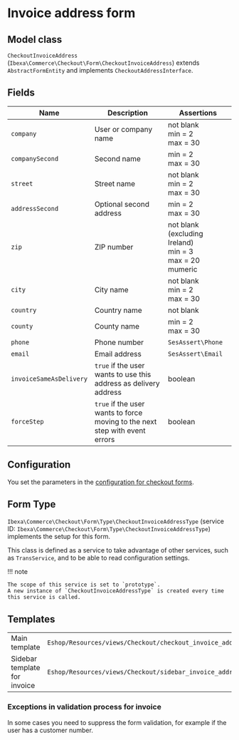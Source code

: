 # Invoice address form

## Model class

`CheckoutInvoiceAddress` (`Ibexa\Commerce\Checkout\Form\CheckoutInvoiceAddress`)
extends `AbstractFormEntity` and implements `CheckoutAddressInterface`.

## Fields

|Name|Description|Assertions|
|--- |--- |--- |
|`company`|User or company name|not blank</br>min = 2</br>max = 30|
|`companySecond`|Second name|min = 2</br>max = 30|
|`street`|Street name|not blank</br>min = 2</br>max = 30|
|`addressSecond`|Optional second address|min = 2</br>max = 30|
|`zip`|ZIP number|not blank (excluding Ireland)</br>min = 3</br>max = 20</br>mumeric|
|`city`|City name|not blank</br>min = 2</br>max = 30|
|`country`|Country name|not blank|
|`county`|County name|min = 2</br>max = 30|
|`phone`|Phone number|`SesAssert\Phone`|
|`email`|Email address|`SesAssert\Email`|
|`invoiceSameAsDelivery`|`true` if the user wants to use this address as delivery address|boolean|
|`forceStep`|`true` if the user wants to force moving to the next step with event errors|boolean|

## Configuration

You set the parameters in the [configuration for checkout forms](configuration_for_checkout_forms.md).

## Form Type

`Ibexa\Commerce\Checkout\Form\Type\CheckoutInvoiceAddressType`
(service ID: `Ibexa\Commerce\Checkout\Form\Type\CheckoutInvoiceAddressType`)
implements the setup for this form.

This class is defined as a service to take advantage of other services, such as `TransService`,
and to be able to read configuration settings.

!!! note 

    The scope of this service is set to `prototype`.
    A new instance of `CheckoutInvoiceAddressType` is created every time this service is called.

## Templates

|                              |        |
| ---------------------------- | -------|
| Main template                | `Eshop/Resources/views/Checkout/checkout_invoice_address.html.twig` |
| Sidebar template for invoice | `Eshop/Resources/views/Checkout/sidebar_invoice_address.html.twig`  |

### Exceptions in validation process for invoice

In some cases you need to suppress the form validation, for example
if the user has a customer number.
